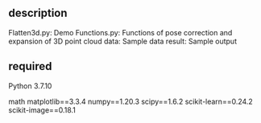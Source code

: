 ## description
Flatten3d.py:  Demo
Functions.py:  Functions of pose correction and expansion of 3D point cloud
data:  Sample data
result:  Sample output

## required
Python 3.7.10

math
matplotlib==3.3.4
numpy==1.20.3
scipy==1.6.2
scikit-learn==0.24.2
scikit-image==0.18.1
